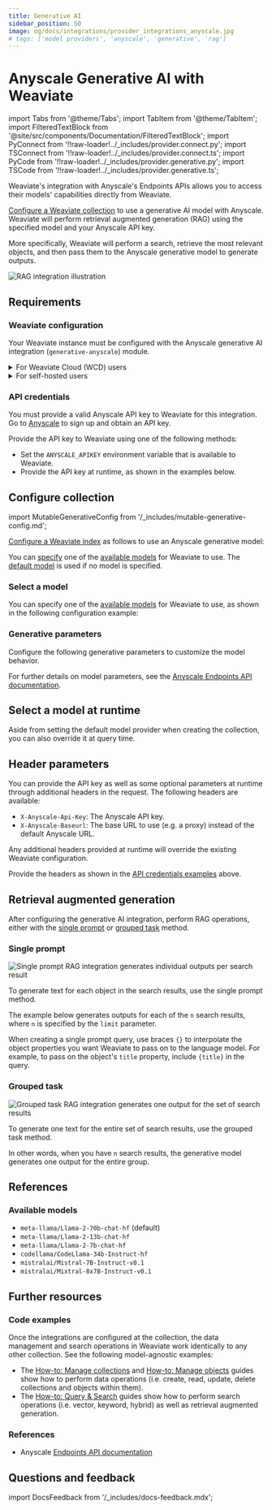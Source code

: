 ```yaml
---
title: Generative AI
sidebar_position: 50
image: og/docs/integrations/provider_integrations_anyscale.jpg
# tags: ['model providers', 'anyscale', 'generative', 'rag']
---
```


# Anyscale Generative AI with Weaviate


import Tabs from '@theme/Tabs';
import TabItem from '@theme/TabItem';
import FilteredTextBlock from '@site/src/components/Documentation/FilteredTextBlock';
import PyConnect from '!!raw-loader!../_includes/provider.connect.py';
import TSConnect from '!!raw-loader!../_includes/provider.connect.ts';
import PyCode from '!!raw-loader!../_includes/provider.generative.py';
import TSCode from '!!raw-loader!../_includes/provider.generative.ts';

Weaviate's integration with Anyscale's Endpoints APIs allows you to access their models' capabilities directly from Weaviate.

[Configure a Weaviate collection](#configure-collection) to use a generative AI model with Anyscale. Weaviate will perform retrieval augmented generation (RAG) using the specified model and your Anyscale API key.

More specifically, Weaviate will perform a search, retrieve the most relevant objects, and then pass them to the Anyscale generative model to generate outputs.

![RAG integration illustration](../_includes/integration_anyscale_rag.png)

## Requirements

### Weaviate configuration

Your Weaviate instance must be configured with the Anyscale generative AI integration (`generative-anyscale`) module.

<details>
  <summary>For Weaviate Cloud (WCD) users</summary>

This integration is enabled by default on Weaviate Cloud (WCD) serverless instances.

</details>

<details>
  <summary>For self-hosted users</summary>

- Check the [cluster metadata](/deploy/configuration/meta.md) to verify if the module is enabled.
- Follow the [how-to configure modules](../../configuration/modules.md) guide to enable the module in Weaviate.

</details>

### API credentials

You must provide a valid Anyscale API key to Weaviate for this integration. Go to [Anyscale](https://www.anyscale.com/) to sign up and obtain an API key.

Provide the API key to Weaviate using one of the following methods:

- Set the `ANYSCALE_APIKEY` environment variable that is available to Weaviate.
- Provide the API key at runtime, as shown in the examples below.

<Tabs groupId="languages">

 <TabItem value="py" label="Python API v4">
    <FilteredTextBlock
      text={PyConnect}
      startMarker="# START AnyscaleInstantiation"
      endMarker="# END AnyscaleInstantiation"
      language="py"
    />
  </TabItem>

 <TabItem value="js" label="JS/TS API v3">
    <FilteredTextBlock
      text={TSConnect}
      startMarker="// START AnyscaleInstantiation"
      endMarker="// END AnyscaleInstantiation"
      language="ts"
    />
  </TabItem>

</Tabs>

## Configure collection

import MutableGenerativeConfig from '/_includes/mutable-generative-config.md';

<MutableGenerativeConfig />

[Configure a Weaviate index](../../manage-collections/generative-reranker-models.mdx#specify-a-generative-model-integration) as follows to use an Anyscale generative model:

<Tabs groupId="languages">
  <TabItem value="py" label="Python API v4">
    <FilteredTextBlock
      text={PyCode}
      startMarker="# START BasicGenerativeAnyscale"
      endMarker="# END BasicGenerativeAnyscale"
      language="py"
    />
  </TabItem>

  <TabItem value="js" label="JS/TS API v3">
    <FilteredTextBlock
      text={TSCode}
      startMarker="// START BasicGenerativeAnyscale"
      endMarker="// END BasicGenerativeAnyscale"
      language="ts"
    />
  </TabItem>

</Tabs>

You can [specify](#generative-parameters) one of the [available models](#available-models) for Weaviate to use. The [default model](#available-models) is used if no model is specified.

### Select a model

You can specify one of the [available models](#available-models) for Weaviate to use, as shown in the following configuration example:

<Tabs groupId="languages">
  <TabItem value="py" label="Python API v4">
    <FilteredTextBlock
      text={PyCode}
      startMarker="# START GenerativeAnyscaleCustomModel"
      endMarker="# END GenerativeAnyscaleCustomModel"
      language="py"
    />
  </TabItem>

  <TabItem value="js" label="JS/TS API v3">
    <FilteredTextBlock
      text={TSCode}
      startMarker="// START GenerativeAnyscaleCustomModel"
      endMarker="// END GenerativeAnyscaleCustomModel"
      language="ts"
    />
  </TabItem>

</Tabs>

### Generative parameters

Configure the following generative parameters to customize the model behavior.

<Tabs groupId="languages">
  <TabItem value="py" label="Python API v4">
    <FilteredTextBlock
      text={PyCode}
      startMarker="# START FullGenerativeAnyscale"
      endMarker="# END FullGenerativeAnyscale"
      language="py"
    />
  </TabItem>

  <TabItem value="js" label="JS/TS API v3">
    <FilteredTextBlock
      text={TSCode}
      startMarker="// START FullGenerativeAnyscale"
      endMarker="// END FullGenerativeAnyscale"
      language="ts"
    />
  </TabItem>

</Tabs>

For further details on model parameters, see the [Anyscale Endpoints API documentation](https://docs.anyscale.com/endpoints/intro/).

## Select a model at runtime

Aside from setting the default model provider when creating the collection, you can also override it at query time.

<Tabs groupId="languages">
  <TabItem value="py" label="Python API v4">
    <FilteredTextBlock
      text={PyCode}
      startMarker="# START RuntimeModelSelectionAnyscale"
      endMarker="# END RuntimeModelSelectionAnyscale"
      language="py"
    />
  </TabItem>
  <TabItem value="js" label="JS/TS">
    <FilteredTextBlock
      text={TSCode}
      startMarker="// START RuntimeModelSelectionAnyscale"
      endMarker="// END RuntimeModelSelectionAnyscale"
      language="ts"
    />
  </TabItem>
</Tabs>

## Header parameters

You can provide the API key as well as some optional parameters at runtime through additional headers in the request. The following headers are available:

- `X-Anyscale-Api-Key`: The Anyscale API key.
- `X-Anyscale-Baseurl`: The base URL to use (e.g. a proxy) instead of the default Anyscale URL.

Any additional headers provided at runtime will override the existing Weaviate configuration.

Provide the headers as shown in the [API credentials examples](#api-credentials) above.

## Retrieval augmented generation

After configuring the generative AI integration, perform RAG operations, either with the [single prompt](#single-prompt) or [grouped task](#grouped-task) method.

### Single prompt

![Single prompt RAG integration generates individual outputs per search result](../_includes/integration_anyscale_rag_single.png)

To generate text for each object in the search results, use the single prompt method.

The example below generates outputs for each of the `n` search results, where `n` is specified by the `limit` parameter.

When creating a single prompt query, use braces `{}` to interpolate the object properties you want Weaviate to pass on to the language model. For example, to pass on the object's `title` property, include `{title}` in the query.

<Tabs groupId="languages">

 <TabItem value="py" label="Python API v4">
    <FilteredTextBlock
      text={PyCode}
      startMarker="# START SinglePromptExample"
      endMarker="# END SinglePromptExample"
      language="py"
    />
  </TabItem>

 <TabItem value="js" label="JS/TS API v3">
    <FilteredTextBlock
      text={TSCode}
      startMarker="// START SinglePromptExample"
      endMarker="// END SinglePromptExample"
      language="ts"
    />
  </TabItem>

</Tabs>

### Grouped task

![Grouped task RAG integration generates one output for the set of search results](../_includes/integration_anyscale_rag_grouped.png)

To generate one text for the entire set of search results, use the grouped task method.

In other words, when you have `n` search results, the generative model generates one output for the entire group.

<Tabs groupId="languages">

 <TabItem value="py" label="Python API v4">
    <FilteredTextBlock
      text={PyCode}
      startMarker="# START GroupedTaskExample"
      endMarker="# END GroupedTaskExample"
      language="py"
    />
  </TabItem>

 <TabItem value="js" label="JS/TS API v3">
    <FilteredTextBlock
      text={TSCode}
      startMarker="// START GroupedTaskExample"
      endMarker="// END GroupedTaskExample"
      language="ts"
    />
  </TabItem>

</Tabs>

## References

### Available models

* `meta-llama/Llama-2-70b-chat-hf` (default)
* `meta-llama/Llama-2-13b-chat-hf`
* `meta-llama/Llama-2-7b-chat-hf`
* `codellama/CodeLlama-34b-Instruct-hf`
* `mistralai/Mistral-7B-Instruct-v0.1`
* `mistralai/Mixtral-8x7B-Instruct-v0.1`

## Further resources

### Code examples

Once the integrations are configured at the collection, the data management and search operations in Weaviate work identically to any other collection. See the following model-agnostic examples:

- The [How-to: Manage collections](../../manage-collections/index.mdx) and [How-to: Manage objects](../../manage-objects/index.mdx) guides show how to perform data operations (i.e. create, read, update, delete collections and objects within them).
- The [How-to: Query & Search](../../search/index.mdx) guides show how to perform search operations (i.e. vector, keyword, hybrid) as well as retrieval augmented generation.

### References

- Anyscale [Endpoints API documentation](https://docs.anyscale.com/endpoints/intro/)

## Questions and feedback

import DocsFeedback from '/_includes/docs-feedback.mdx';

<DocsFeedback/>
